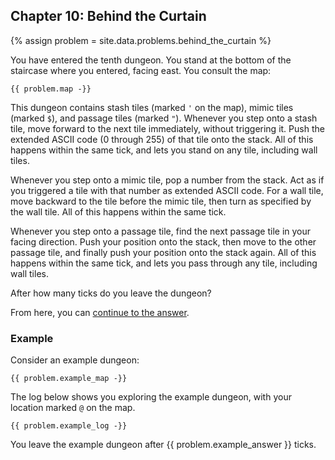 ## Chapter 10: Behind the Curtain

{% assign problem = site.data.problems.behind_the_curtain %}

You have entered the tenth dungeon. You stand at the bottom of the staircase where you entered, facing east. You consult the map:

```
{{ problem.map -}}
```

This dungeon contains stash tiles (marked `'` on the map), mimic tiles (marked `$`), and passage tiles (marked `"`). Whenever you step onto a stash tile, move forward to the next tile immediately, without triggering it. Push the extended ASCII code (0 through 255) of that tile onto the stack. All of this happens within the same tick, and lets you stand on any tile, including wall tiles.

Whenever you step onto a mimic tile, pop a number from the stack. Act as if you triggered a tile with that number as extended ASCII code. For a wall tile, move backward to the tile before the mimic tile, then turn as specified by the wall tile. All of this happens within the same tick.

Whenever you step onto a passage tile, find the next passage tile in your facing direction. Push your position onto the stack, then move to the other passage tile, and finally push your position onto the stack again. All of this happens within the same tick, and lets you pass through any tile, including wall tiles.

After how many ticks do you leave the dungeon?

From here, you can [continue to the answer](../../answers/chapters/10/behind-the-curtain.md).

### Example

Consider an example dungeon:

```
{{ problem.example_map -}}
```

The log below shows you exploring the example dungeon, with your location marked `@` on the map.

```
{{ problem.example_log -}}
```

You leave the example dungeon after {{ problem.example_answer }} ticks.
